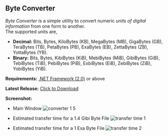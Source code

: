 Byte Converter
---
_Byte Converter_ is a simple utility to convert numeric _units of digital information_ from one form to another.  
The supported units are,

* __Decimal:__ Bits, Bytes, KiloBytes (KB), MegaBytes (MB), GigaBytes (GB), TeraBytes (TB), PetaBytes (PB), ExaBytes (EB), ZettaBytes (ZB), YottaBytes (YB).
* __Binary:__  Bits, Bytes, KibiBytes (KiB), MebiBytes (MiB), GibiBytes (GiB), TebiBytes (TiB), PebiBytes (PiB), ExbiBytes (EiB), ZebiBytes (ZiB), YobiBytes (YiB).

__Requirements:__  [.NET Framework (2.0)](http://www.softpedia.com/get/Others/Signatures-Updates/Microsoft-NET-Framework-Service-Pack.shtml) or above

__Latest Release:__ [Click to Download](https://github.com/akmamansoor/ByteConverter/releases)

__Screenshot:__  
* Main Window
![converter 1 5](https://cloud.githubusercontent.com/assets/6729363/5155790/bbe744ba-72be-11e4-82ec-19ea3bd7ce1e.png)

* Estimated transfer time for a 1.4 Gibi Byte File
![transfer time 1](https://cloud.githubusercontent.com/assets/6729363/5155812/b1b1bc90-72bf-11e4-82dc-cbe976a8d575.PNG)

* Estimated transfer time for a 1 Exa Byte File
![transfer time 2](https://cloud.githubusercontent.com/assets/6729363/5155825/702958fe-72c0-11e4-8a01-6fc35b660e45.PNG)
